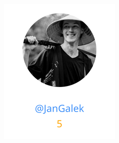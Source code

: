 
<div>
<span>
  <a href="https://github.com/JanGalek"><img src="https://raw.githubusercontent.com/gouef/utils/refs/heads/contributors-svg/.github/contributors/JanGalek.svg" alt="JanGalek" /></a>
</span>
</div>

